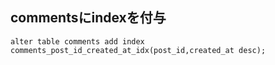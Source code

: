 ## commentsにindexを付与
`alter table comments add index comments_post_id_created_at_idx(post_id,created_at desc);`
